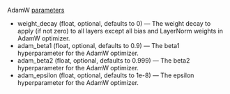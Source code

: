 AdamW 
[parameters](https://huggingface.co/docs/transformers/main_classes/trainer#transformers.TrainingArguments)

- weight_decay (float, optional, defaults to 0) — The weight decay to apply (if not zero) to all layers except all bias and LayerNorm weights in AdamW optimizer.
- adam_beta1 (float, optional, defaults to 0.9) — The beta1 hyperparameter for the AdamW optimizer.
- adam_beta2 (float, optional, defaults to 0.999) — The beta2 hyperparameter for the AdamW optimizer.
- adam_epsilon (float, optional, defaults to 1e-8) — The epsilon hyperparameter for the AdamW optimizer.
